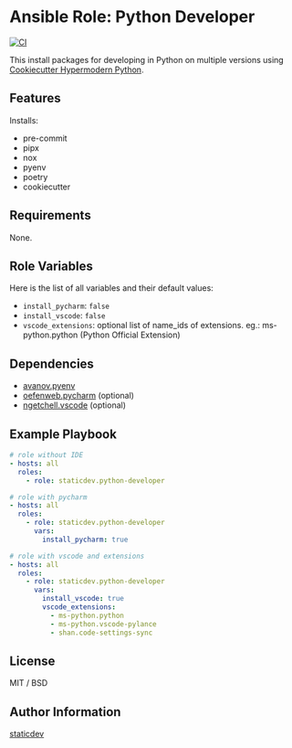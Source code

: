 # Ansible Role: Python Developer

[![CI](https://github.com/staticdev/ansible-role-python-developer/workflows/CI/badge.svg?event=push)](https://github.com/staticdev/ansible-role-python-developer/actions?query=workflow%3ACI)

This install packages for developing in Python on multiple versions using [Cookiecutter Hypermodern Python](https://github.com/cjolowicz/cookiecutter-hypermodern-python).

## Features

Installs:

- pre-commit
- pipx
- nox
- pyenv
- poetry
- cookiecutter

## Requirements

None.

## Role Variables

Here is the list of all variables and their default values:

- `install_pycharm`: `false`
- `install_vscode`: `false`
- `vscode_extensions`: optional list of name_ids of extensions. eg.: ms-python.python (Python Official Extension)

## Dependencies

- [avanov.pyenv](https://galaxy.ansible.com/avanov/pyenv)
- [oefenweb.pycharm](https://galaxy.ansible.com/oefenweb/pycharm) (optional)
- [ngetchell.vscode](https://galaxy.ansible.com/ngetchell/vscode) (optional)

## Example Playbook

```yaml
# role without IDE
- hosts: all
  roles:
    - role: staticdev.python-developer

# role with pycharm
- hosts: all
  roles:
    - role: staticdev.python-developer
      vars:
        install_pycharm: true

# role with vscode and extensions
- hosts: all
  roles:
    - role: staticdev.python-developer
      vars:
        install_vscode: true
        vscode_extensions:
          - ms-python.python
          - ms-python.vscode-pylance
          - shan.code-settings-sync
```

## License

MIT / BSD

## Author Information

[staticdev](http://github.com/staticdev)
